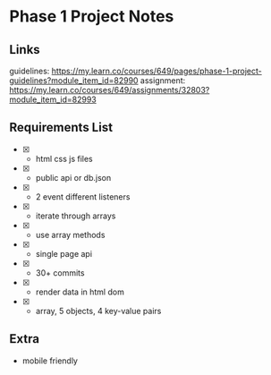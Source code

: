 # Phase 1 Project Notes

## Links
guidelines: https://my.learn.co/courses/649/pages/phase-1-project-guidelines?module_item_id=82990
assignment: https://my.learn.co/courses/649/assignments/32803?module_item_id=82993 

## Requirements List

- [X] - html css js files

- [X] - public api or db.json
- [X] - 2 event different listeners
- [X] - iterate through arrays
- [X] - use array methods
- [X] - single page api
- [X] - 30+ commits
- [X] - render data in html dom
- [X] - array, 5 objects, 4 key-value pairs

## Extra

- mobile friendly
